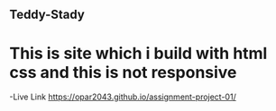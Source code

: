 ## Teddy-Stady 
# This is site which i build with html css and this is not responsive
-Live Link 
https://opar2043.github.io/assignment-project-01/
